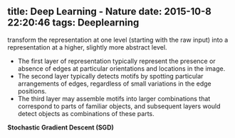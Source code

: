 title: Deep Learning - Nature
date: 2015-10-8 22:20:46
tags: Deeplearning
---

transform the representation at one level (starting with the raw input) into a representation at a higher, slightly more abstract level.

 * The first layer of representation typically represent the presence or absence of edges at particular orientations and locations in the image.
 * The second layer typically detects motifs by spotting particular arrangements of edges, regardless of small variations in the edge positions.
 * The third layer may assemble motifs into larger combinations that correspond to parts of familiar objects, and subsequent layers would detect objects as combinations of these parts.
 
<!--more-->

**Stochastic Gradient Descent (SGD)** 
